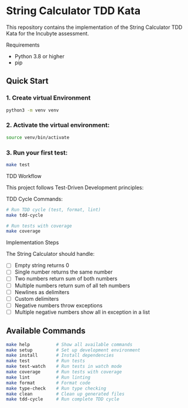 # String Calculator TDD Kata

This repository contains the implementation of the String Calculator TDD Kata for the Incubyte assessment.

Requirements

- Python 3.8 or higher
- pip

##  Quick Start

### 1. Create virtual Environment
```bash
python3 -m venv venv
```

### 2. Activate the virtual environment:
```bash
source venv/bin/activate
```


### 3. Run your first test:
```bash
make test
```
TDD Workflow

This project follows Test-Driven Development principles:

TDD Cycle Commands:
```bash
# Run TDD cycle (test, format, lint)
make tdd-cycle

# Run tests with coverage
make coverage
```

Implementation Steps

The String Calculator should handle:

- [ ] Empty string returns 0
- [ ] Single number returns the same number
- [ ] Two numbers return sum of both numbers
- [ ] Multiple numbers return sum of all teh numbers 
- [ ] Newlines as delimiters
- [ ] Custom delimiters
- [ ] Negative numbers throw exceptions
- [ ] Multiple negative numbers show all in exception in a list 

## Available Commands

```bash
make help          # Show all available commands
make setup         # Set up development environment
make install       # Install dependencies
make test          # Run tests
make test-watch    # Run tests in watch mode
make coverage      # Run tests with coverage
make lint          # Run linting
make format        # Format code
make type-check    # Run type checking
make clean         # Clean up generated files
make tdd-cycle     # Run complete TDD cycle
```